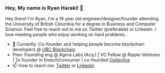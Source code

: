 ### Hey, My name is Ryan Haraki! 👋

Hey there! I'm Ryan, I'm a 19 year old engineer/designer/founder attending the University of British Columbia for a degree in Business and Computer Science. Feel free to reach out to me on Twitter (preferable) or Linkedin. I love meeting people who enjoy working on hard problems.

- 🌱 Currently: Co-founder and helping people become blockchain developers @ [UBC Blockchain](https://ubcblockchain.com/developers)
- Prev: Founding eng @ Agora Labs (Acq.) | VC Fellow @ Ripple Ventures | 2x founder in fintech/consumer | co-founded [Collective](https://twitter.com/collectivehq_)
- 📫 How to reach me: [Twitter](https://twitter.com/ryanharaki_) or [Linkedin](https://www.linkedin.com/in/ryanharaki)
